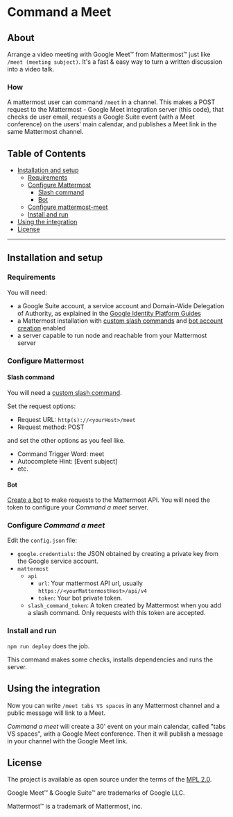 # Command a Meet

## About
Arrange a video meeting with Google Meet™ from Mattermost™ just like `/meet (meeting subject)`. It's a fast & easy way to turn a written discussion into a video talk.

### How

A mattermost user can command `/meet` in a channel. This makes a POST request to the Mattermost - Google Meet integration server (this code), that checks de user email, requests a Google Suite event (with a Meet conference) on the users' main calendar, and publishes a Meet link in the same Mattermost channel.


## Table of Contents
- [Installation and setup](#installation-and-setup)
  - [Requirements](#requirements)
  - [Configure Mattermost](#configure-mattermost)
    - [Slash command](#slash-command)
    - [Bot](#bot)
  - [Configure mattermost-meet](#configure-mattermost-meet)
  - [Install and run](#install-and-run)
- [Using the integration](#using-the-integration)
- [License](#license)

--------

## Installation and setup

### Requirements
You will need:
* a Google Suite account, a service account and Domain-Wide Delegation of Authority, as explained in the [Google Identity Platform Guides](https://developers.google.com/identity/protocols/oauth2/service-account)
* a Mattermost installation with [custom slash commands](https://docs.mattermost.com/administration/config-settings.html#enable-custom-slash-commands) and [bot account creation](https://docs.mattermost.com/administration/config-settings.html#bot-accounts) enabled
* a server capable to run node and reachable from your Mattermost server

### Configure Mattermost

####  Slash command

You will need a [custom slash command](https://docs.mattermost.com/developer/slash-commands.html#custom-slash-command).

Set the request options:
* Request URL: `http(s)://<yourHost>/meet`
* Request method: POST

and set the other options as you feel like.
* Command Trigger Word: meet
* Autocomplete Hint: [Event subject]
* etc.

#### Bot

[Create a bot](https://docs.mattermost.com/developer/bot-accounts.html#bot-account-creation) to make requests to the Mattermost API.
You will need the token to configure your _Command a meet_ server.

### Configure _Command a meet_

Edit the `config.json` file:
* `google.credentials`: the JSON obtained by creating a private key from the Google service account.
* `mattermost`
  * `api`
    * `url`: Your mattermost API url, usually `https://<yourMattermostHost>/api/v4`
    * `token`: Your bot private token.
  * `slash_command_token`: A token created by Mattermost when you add a slash command. Only requests with this token are accepted.


### Install and run
`npm run deploy` does the job.

This command makes some checks, installs dependencies and runs the server.

## Using the integration
Now you can write `/meet tabs VS spaces` in any Mattermost channel and a public message will link to a Meet.

_Command a meet_ will create a 30' event on your main calendar, called "tabs VS spaces", with a Google Meet conference. Then it will publish a message in your channel with the Google Meet link.

## License
The project is available as open source under the terms of the [MPL 2.0](LICENSE).



Google Meet™ & Google Suite™ are trademarks of Google LLC.

Mattermost™ is a trademark of Mattermost, inc.
